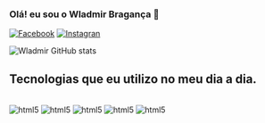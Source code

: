 ### Olá! eu sou o Wladmir Bragança 🤚

[![Facebook](https://img.shields.io/badge/Facebook-1877F2?style=for-the-badge&logo=facebook&logoColor=white)](https://facebook.com/wladmir.braganca)
[![Instagran](https://img.shields.io/badge/Instagram-E4405F?style=for-the-badge&logo=instagram&logoColor=white)](https://www.instagram.com/wladmirbraganca)

![Wladmir GitHub stats](https://github-readme-stats.vercel.app/api?username=wladmirbraganca&show_icons=true&theme=dracula)

## Tecnologias que eu utilizo no meu dia a dia.

<div style= "display: inlineBlok"></br>
<img aline= "center" alt="html5" src="https://img.shields.io/badge/HTML5-E34F26?style=for-the-badge&logo=html5&logoColor=white">
<img aline= "center" alt="html5" src="https://img.shields.io/badge/CSS3-1572B6?style=for-the-badge&logo=css3&logoColor=white">
<img aline= "center" alt="html5" src="https://img.shields.io/badge/JavaScript-F7DF1E?style=for-the-badge&logo=javascript&logoColor=black">
<img aline= "center" alt="html5" src="https://img.shields.io/badge/TypeScript-007ACC?style=for-the-badge&logo=typescript&logoColor=white">
<img aline= "center" alt="html5" src="https://img.shields.io/badge/React-20232A?style=for-the-badge&logo=react&logoColor=61DAFB">
</div>

